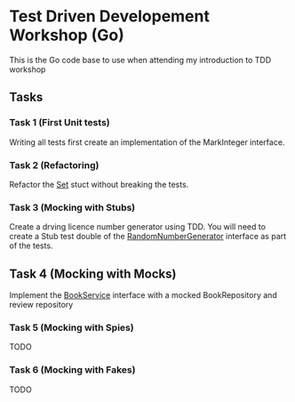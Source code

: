 # Test Driven Developement Workshop (Go)

This is the Go code base to use when attending my introduction to 
TDD workshop

## Tasks

### Task 1 (First Unit tests)

Writing all tests first create an implementation of the MarkInteger 
interface.

### Task 2 (Refactoring)

Refactor the [Set](/set) stuct without breaking the tests.

### Task 3 (Mocking with Stubs)

Create a drving licence number generator using TDD. You will need to create a Stub 
test double of the [RandomNumberGenerator](licence/driving.go) interface as part of 
the tests.

## Task 4 (Mocking with Mocks)

Implement the [BookService](book/book.go) interface with a mocked 
BookRepository and review repository 

### Task 5 (Mocking with Spies)

TODO

### Task 6 (Mocking with Fakes)

TODO
